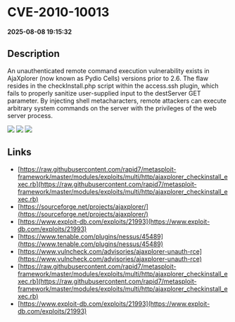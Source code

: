 # CVE-2010-10013

**2025-08-08 19:15:32**

## Description
An unauthenticated remote command execution vulnerability exists in AjaXplorer (now known as Pydio Cells) versions prior to 2.6. The flaw resides in the checkInstall.php script within the access.ssh plugin, which fails to properly sanitize user-supplied input to the destServer GET parameter. By injecting shell metacharacters, remote attackers can execute arbitrary system commands on the server with the privileges of the web server process.

![](https://img.shields.io/static/v1?label=Score&message=9.3&color=red)
![](https://img.shields.io/static/v1?label=Severity&message=CRITICAL&color=red)
![](https://img.shields.io/static/v1?label=CWE&message=RCE&color=green)

## Links
- [https://raw.githubusercontent.com/rapid7/metasploit-framework/master/modules/exploits/multi/http/ajaxplorer_checkinstall_exec.rb](https://raw.githubusercontent.com/rapid7/metasploit-framework/master/modules/exploits/multi/http/ajaxplorer_checkinstall_exec.rb)
- [https://sourceforge.net/projects/ajaxplorer/](https://sourceforge.net/projects/ajaxplorer/)
- [https://www.exploit-db.com/exploits/21993](https://www.exploit-db.com/exploits/21993)
- [https://www.tenable.com/plugins/nessus/45489](https://www.tenable.com/plugins/nessus/45489)
- [https://www.vulncheck.com/advisories/ajaxplorer-unauth-rce](https://www.vulncheck.com/advisories/ajaxplorer-unauth-rce)
- [https://raw.githubusercontent.com/rapid7/metasploit-framework/master/modules/exploits/multi/http/ajaxplorer_checkinstall_exec.rb](https://raw.githubusercontent.com/rapid7/metasploit-framework/master/modules/exploits/multi/http/ajaxplorer_checkinstall_exec.rb)
- [https://www.exploit-db.com/exploits/21993](https://www.exploit-db.com/exploits/21993)
